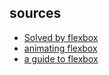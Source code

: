 ##  sources

  - [Solved by flexbox](http://philipwalton.github.io/solved-by-flexbox/)
  - [animating flexbox](http://dev.opera.com/articles/view/animating-flexboxes-the-lowdown/)
  - [a guide to flexbox](http://css-tricks.com/snippets/css/a-guide-to-flexbox/)
